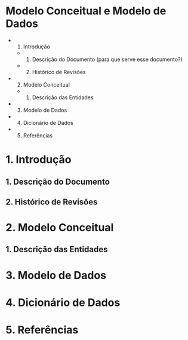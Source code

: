 # Modelo Conceitual e Modelo de Dados  
  
- 1. Introdução
  * 1. Descrição do Documento (para que serve esse documento?)
  * 2. Histórico de Revisões
- 2. Modelo Conceitual
  * 1. Descrição das Entidades
- 3. Modelo de Dados
- 4. Dicionário de Dados
- 5. Referências
  
# 1. Introdução  
  
## 1. Descrição do Documento  
  
## 2. Histórico de Revisões  
  
# 2. Modelo Conceitual  
  
## 1. Descrição das Entidades  
  
# 3. Modelo de Dados  
  
# 4. Dicionário de Dados  
  
# 5. Referências  